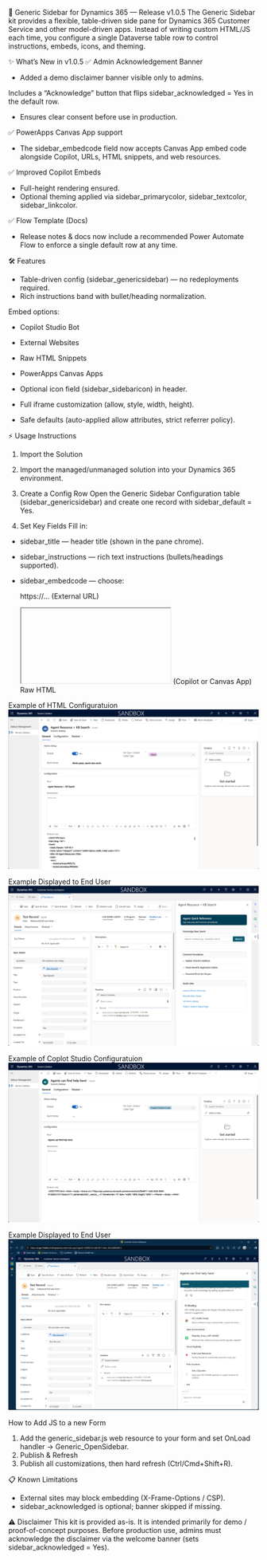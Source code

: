 🚀 Generic Sidebar for Dynamics 365 — Release v1.0.5
The Generic Sidebar kit provides a flexible, table-driven side pane for Dynamics 365 Customer Service and other model-driven apps.
Instead of writing custom HTML/JS each time, you configure a single Dataverse table row to control instructions, embeds, icons, and theming.

✨ What’s New in v1.0.5
✅ Admin Acknowledgement Banner
* Added a demo disclaimer banner visible only to admins.

Includes a “Acknowledge” button that flips sidebar_acknowledged = Yes in the default row.
* Ensures clear consent before use in production.

✅ PowerApps Canvas App support
* The sidebar_embedcode field now accepts Canvas App embed code alongside Copilot, URLs, HTML snippets, and web resources.

✅ Improved Copilot Embeds
* Full-height rendering ensured.
* Optional theming applied via sidebar_primarycolor, sidebar_textcolor, sidebar_linkcolor.

✅ Flow Template (Docs)
* Release notes & docs now include a recommended Power Automate Flow to enforce a single default row at any time.

🛠 Features
* Table-driven config (sidebar_genericsidebar) — no redeployments required.
* Rich instructions band with bullet/heading normalization.

Embed options:

* Copilot Studio Bot
* External Websites
* Raw HTML Snippets
* PowerApps Canvas Apps


* Optional icon field (sidebar_sidebaricon) in header.
* Full iframe customization (allow, style, width, height).
* Safe defaults (auto-applied allow attributes, strict referrer policy).


⚡ Usage Instructions
1. Import the Solution
2. Import the managed/unmanaged solution into your Dynamics 365 environment.

3. Create a Config Row
   Open the Generic Sidebar Configuration table (sidebar_genericsidebar) and create one record with sidebar_default = Yes.

4. Set Key Fields
   Fill in:

* sidebar_title — header title (shown in the pane chrome).
* sidebar_instructions — rich text instructions (bullets/headings supported).
* sidebar_embedcode — choose:

  https://... (External URL)
  <iframe ...></iframe> (Copilot or Canvas App)
  Raw HTML

Example of HTML Configuratuion
![Import Solution Screenshot](./screenshots/Generic.Sidebar.Admin.HTML.png)

Example Displayed to End User
![Import Solution Screenshot](./screenshots/Generic.Sidebar.Admin.HTML.Embed.png)


Example of Coplot Studio Configuratuion
![Import Solution Screenshot](./screenshots/Generic.Sidebar.Admin.CSStudio.Embed.png)

Example Displayed to End User
![Import Solution Screenshot](./screenshots/Generic.Sidebar.CopilotStudio.Embed.png)


How to Add JS to a new Form
1. Add the generic_sidebar.js web resource to your form and set OnLoad handler → Generic_OpenSidebar.
2. Publish & Refresh
3. Publish all customizations, then hard refresh (Ctrl/Cmd+Shift+R).

📋 Known Limitations
* External sites may block embedding (X-Frame-Options / CSP).
* sidebar_acknowledged is optional; banner skipped if missing.


⚠️ Disclaimer
This kit is provided as-is. It is intended primarily for demo / proof-of-concept purposes.
Before production use, admins must acknowledge the disclaimer via the welcome banner (sets sidebar_acknowledged = Yes).
